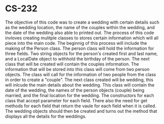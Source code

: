 # CS-232

The objective of this code was to create a wedding with certain details such as the wedding location, the name of the couples within the wedding, and the date of the wedding also able to printed out. The process of this code invloves creating mulitple classes to stores certain information which will all piece into the main code. The beginnig of this process will include the making of the Person class. The person class will hold the information for three fields. Two string objects for the person's created first and last name, and a LocalDate object to withhold the birthday of the person. The next class that will be created will contain the couples information. The information that will be stored into this class will come from two person objects. The class will call for the information of two people from the class in order to create a "couple". The next class created will be wedding, this will inlcude the main details about the wedding. This class will contain the date of the wedding, the names of the person objects (couple) being married, and the final location for the wedding. The constructors for each class that accept parameter for each field. There also the need for get methods for each field that return the vaule for each field when it is called. The wedding objects should then be created and turns out the method that displays all the details for the weddings.
